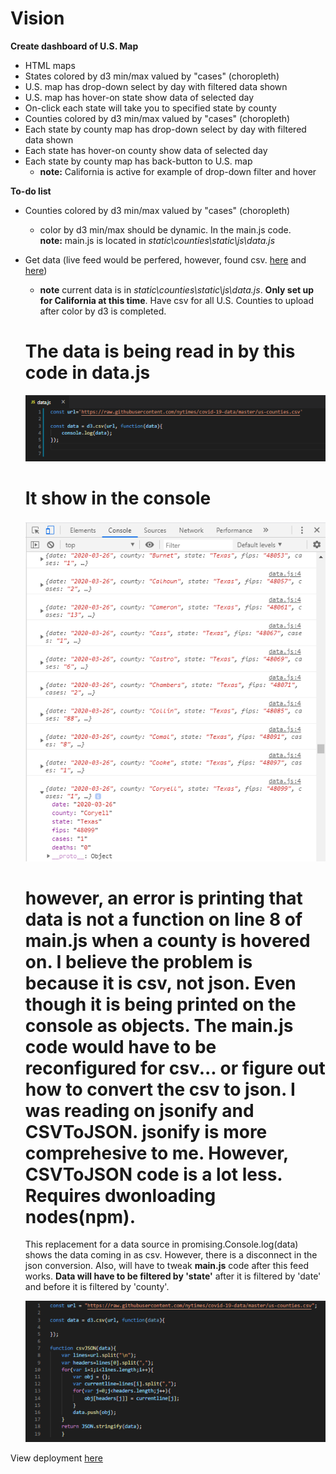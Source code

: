 # Vision  
**Create dashboard of U.S. Map**  
- HTML maps
- States colored by d3 min/max valued by "cases" (choropleth)  
- U.S. map has drop-down select by day with filtered data shown  
- U.S. map has hover-on state show data of selected day
- On-click each state will take you to specified state by county   
- Counties colored by d3 min/max valued by "cases" (choropleth)  
- Each state by county map has drop-down select by day with filtered data shown  
- Each state has hover-on county show data of selected day
- Each state by county map has back-button to U.S. map  
    - **note:** California is active for example of drop-down filter and hover

**To-do list**  
- Counties colored by d3 min/max valued by "cases" (choropleth)
    - color by d3 min/max should be dynamic. In the main.js code.  
**note:** main.js is located in *static\counties\static\js\data.js*
- Get data (live feed would be perfered, however, found csv. [here](https://github.com/datasets/covid-19) and [here](https://github.com/nytimes/covid-19-data))
    - **note** current data is in *static\counties\static\js\data.js*. **Only set up for California at this time**. Have csv for all U.S. Counties to upload after color by d3 is completed.  
    
   # The data is being read in by this code in data.js
    
    ![](pics/csv.png)  
    
    # It show in the console  
    
    ![](pics/console.png)  
    
    # however, an error is printing that data is not a function on line 8 of main.js when a county is hovered on. I believe the problem is because it is csv, not json. Even though it is being printed on the console as objects. The main.js code would have to be reconfigured for csv... or figure out how to convert the csv to json. I was reading on jsonify and CSVToJSON. jsonify is more comprehesive to me. However, CSVToJSON code is a lot less. Requires dwonloading nodes(npm).  
    
    This replacement for a data source in promising.Console.log(data) shows the data coming in as csv. However, there is a disconnect in the json conversion. Also, will have to tweak **main.js** code after this feed works. **Data will have to be filtered by 'state'** after it is filtered by 'date' and before it is filtered by 'county'.  
    
    ![](pics/data.png)

  

View deployment [here](https://shannon-goddard.github.io/COV19MAP/)
